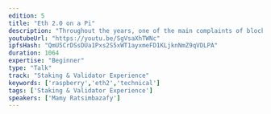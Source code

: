 ```yaml
---
edition: 5
title: "Eth 2.0 on a Pi"
description: "Throughout the years, one of the main complaints of blockchains and Ethereum has been how much energy it consumes to secure transactions. Thus, blockchain is often associated with energy waste in mainstream views. Eth 2.0 with its proof-of-stake consensus promises significantly improved energy consumption. It also brings back validation power to common hardware while proof-of-work increasingly requires interested parties to invest in specialized hardware, space and location. Let's dive together to see if the beacon chain holds those promises and run it on one of the most accessible hardware: the Raspberry Pi."
youtubeUrl: "https://youtu.be/SgVsaXhTWNc"
ipfsHash: "QmU5CrDSsDUa1Pxs2S5xWT1ayxmeFD1KLjknNmZ9qVDLPA"
duration: 1064
expertise: "Beginner"
type: "Talk"
track: "Staking & Validator Experience"
keywords: ['raspberry','eth2','technical']
tags: ['Staking & Validator Experience']
speakers: ['Mamy Ratsimbazafy']
---
```

